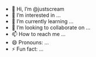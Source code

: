 - 👋 Hi, I’m @justscream
- 👀 I’m interested in ...
- 🌱 I’m currently learning ...
- 💞️ I’m looking to collaborate on ...
- 📫 How to reach me ...
- 😄 Pronouns: ...
- ⚡ Fun fact: ...

<!---
justscream/justscream is a ✨ special ✨ repository because its `README.md` (this file) appears on your GitHub profile.
You can click the Preview link to take a look at your changes.
--->

